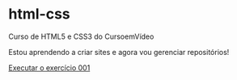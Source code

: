 # html-css
 Curso de HTML5 e CSS3 do CursoemVídeo

Estou aprendendo a criar sites e agora vou gerenciar repositórios!

<a href="https://kevin-ribeiro.github.io/html-css/exercicios/ex001/">Executar o exercício 001</a>